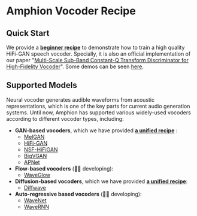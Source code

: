 # Amphion Vocoder Recipe

## Quick Start

We provide a [**beginner recipe**](gan/tfr_enhanced_hifigan/README.md) to demonstrate how to train a high quality HiFi-GAN speech vocoder. Specially, it is also an official implementation of our paper "[Multi-Scale Sub-Band Constant-Q Transform Discriminator for High-Fidelity Vocoder](https://arxiv.org/abs/2311.14957)". Some demos can be seen [here](https://vocodexelysium.github.io/MS-SB-CQTD/).

## Supported Models

Neural vocoder generates audible waveforms from acoustic representations, which is one of the key parts for current audio generation systems. Until now, Amphion has supported various widely-used vocoders according to different vocoder types, including:

- **GAN-based vocoders**, which we have provided [**a unified recipe**](gan/README.md) :
  - [MelGAN](https://arxiv.org/abs/1910.06711)
  - [HiFi-GAN](https://arxiv.org/abs/2010.05646)
  - [NSF-HiFiGAN](https://github.com/nii-yamagishilab/project-NN-Pytorch-scripts)
  - [BigVGAN](https://arxiv.org/abs/2206.04658)
  - [APNet](https://arxiv.org/abs/2305.07952)
- **Flow-based vocoders** (👨‍💻 developing):
  - [WaveGlow](https://arxiv.org/abs/1811.00002)
- **Diffusion-based vocoders**, which we have provided [**a unified recipe**](diffusion/README.md):
  - [Diffwave](https://arxiv.org/abs/2009.09761)
- **Auto-regressive based vocoders** (👨‍💻 developing):
  - [WaveNet](https://arxiv.org/abs/1609.03499)
  - [WaveRNN](https://arxiv.org/abs/1802.08435v1)